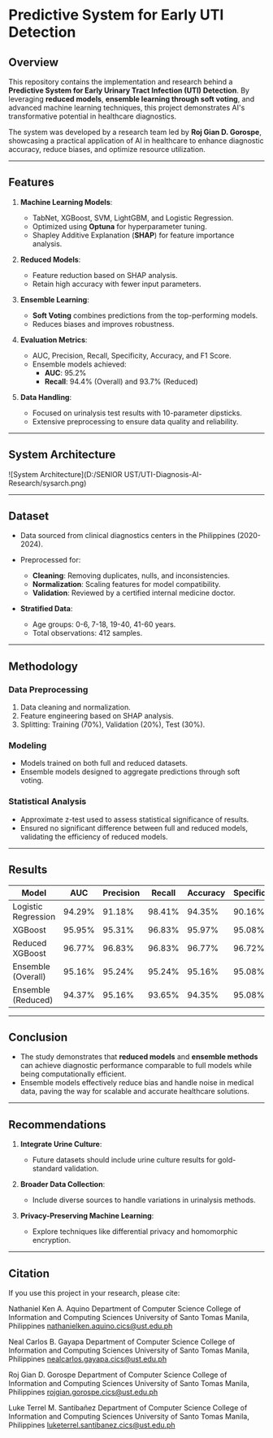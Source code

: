 # Predictive System for Early UTI Detection

## Overview

This repository contains the implementation and research behind a **Predictive System for Early Urinary Tract Infection (UTI) Detection**. By leveraging **reduced models**, **ensemble learning through soft voting**, and advanced machine learning techniques, this project demonstrates AI's transformative potential in healthcare diagnostics.

The system was developed by a research team led by **Roj Gian D. Gorospe**, showcasing a practical application of AI in healthcare to enhance diagnostic accuracy, reduce biases, and optimize resource utilization.

---

## Features

1. **Machine Learning Models**:
   - TabNet, XGBoost, SVM, LightGBM, and Logistic Regression.
   - Optimized using **Optuna** for hyperparameter tuning.
   - Shapley Additive Explanation (**SHAP**) for feature importance analysis.

2. **Reduced Models**:
   - Feature reduction based on SHAP analysis.
   - Retain high accuracy with fewer input parameters.

3. **Ensemble Learning**:
   - **Soft Voting** combines predictions from the top-performing models.
   - Reduces biases and improves robustness.

4. **Evaluation Metrics**:
   - AUC, Precision, Recall, Specificity, Accuracy, and F1 Score.
   - Ensemble models achieved:
     - **AUC**: 95.2%
     - **Recall**: 94.4% (Overall) and 93.7% (Reduced)

5. **Data Handling**:
   - Focused on urinalysis test results with 10-parameter dipsticks.
   - Extensive preprocessing to ensure data quality and reliability.

---

## System Architecture

![System Architecture](D:/SENIOR UST/UTI-Diagnosis-AI-Research/sysarch.png)

---

## Dataset

- Data sourced from clinical diagnostics centers in the Philippines (2020-2024).
- Preprocessed for:
  - **Cleaning**: Removing duplicates, nulls, and inconsistencies.
  - **Normalization**: Scaling features for model compatibility.
  - **Validation**: Reviewed by a certified internal medicine doctor.

- **Stratified Data**:
  - Age groups: 0-6, 7-18, 19-40, 41-60 years.
  - Total observations: 412 samples.

---

## Methodology

### Data Preprocessing
1. Data cleaning and normalization.
2. Feature engineering based on SHAP analysis.
3. Splitting: Training (70%), Validation (20%), Test (30%).

### Modeling
- Models trained on both full and reduced datasets.
- Ensemble models designed to aggregate predictions through soft voting.

### Statistical Analysis
- Approximate z-test used to assess statistical significance of results.
- Ensured no significant difference between full and reduced models, validating the efficiency of reduced models.

---

## Results

| Model                  | AUC    | Precision | Recall  | Accuracy | Specificity |
|------------------------|--------|-----------|---------|----------|-------------|
| Logistic Regression    | 94.29% | 91.18%    | 98.41%  | 94.35%   | 90.16%      |
| XGBoost                | 95.95% | 95.31%    | 96.83%  | 95.97%   | 95.08%      |
| Reduced XGBoost        | 96.77% | 96.83%    | 96.83%  | 96.77%   | 96.72%      |
| Ensemble (Overall)     | 95.16% | 95.24%    | 95.24%  | 95.16%   | 95.08%      |
| Ensemble (Reduced)     | 94.37% | 95.16%    | 93.65%  | 94.35%   | 95.08%      |

---

## Conclusion

- The study demonstrates that **reduced models** and **ensemble methods** can achieve diagnostic performance comparable to full models while being computationally efficient.
- Ensemble models effectively reduce bias and handle noise in medical data, paving the way for scalable and accurate healthcare solutions.

---

## Recommendations

1. **Integrate Urine Culture**:
   - Future datasets should include urine culture results for gold-standard validation.

2. **Broader Data Collection**:
   - Include diverse sources to handle variations in urinalysis methods.

3. **Privacy-Preserving Machine Learning**:
   - Explore techniques like differential privacy and homomorphic encryption.

---

## Citation

If you use this project in your research, please cite:

Nathaniel Ken A. Aquino
Department of Computer Science
College of Information and Computing Sciences
University of Santo Tomas
Manila, Philippines
nathanielken.aquino.cics@ust.edu.ph

Neal Carlos B. Gayapa
Department of Computer Science
College of Information and Computing Sciences
University of Santo Tomas
Manila, Philippines
nealcarlos.gayapa.cics@ust.edu.ph

Roj Gian D. Gorospe
Department of Computer Science
College of Information and Computing Sciences
University of Santo Tomas
Manila, Philippines
rojgian.gorospe.cics@ust.edu.ph

Luke Terrel M. Santibañez
Department of Computer Science
College of Information and Computing Sciences
University of Santo Tomas
Manila, Philippines
luketerrel.santibanez.cics@ust.edu.ph


